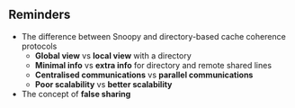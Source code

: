 ## Reminders
- The difference between Snoopy and directory-based cache coherence protocols
	- **Global view** vs **local view** with a directory
	- **Minimal info** vs **extra info** for directory and remote shared lines
	- **Centralised communications** vs **parallel communications**
	- **Poor scalability** vs **better scalability**
- The concept of **false sharing**